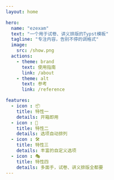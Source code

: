 ```yaml
---
layout: home

hero:
  name: "ezexam"
  text: "一个用于试卷、讲义排版的Typst模板"
  tagline: "专注内容，告别不停的调格式"
  image:
    src: /show.png
  actions:
    - theme: brand
      text: 使用指南
      link: /about
    - theme: alt
      text: 参考
      link: /reference

features:
  - icon : 📦
    title: 特性一
    details: 开箱即用
  - icon : 🤖
    title: 特性二
    details: 选项自动排列
  - icon : 🛠️
    title: 特性三
    details: 丰富的自定义选项
  - icon : 🎭
    title: 特性四
    details: 多面手，试卷、讲义排版全都要
---
```


